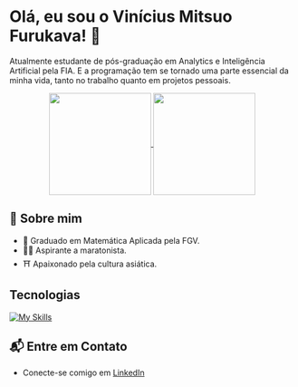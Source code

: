 # Olá, eu sou o Vinícius Mitsuo Furukava! 👋

Atualmente estudante de pós-graduação em Analytics e Inteligência Artificial pela FIA. E a programação tem se tornado uma parte essencial da minha vida, tanto no trabalho quanto em projetos pessoais.

<div align="center">
  <a href="https://github.com/Mitysuo/github-readme-stats">
    <img height=180 align="center" src="https://github-readme-stats.vercel.app/api?username=Mitysuo&layout=compact&theme=vue-dark&show_icons=true&hide_border=true&count_private=true" />
  </a>
  <a href="https://github.com/Mitysuo/convoychat">
    <img height=180 align="center" src="https://github-readme-stats.vercel.app/api/top-langs?username=Mitysuo&layout=compact&theme=vue-dark&hide_border=true&langs_count=8&card_width=200" />
  </a>
</div>


## 🚀 Sobre mim

- 🔭 Graduado em Matemática Aplicada pela FGV.
- 🏃‍♂️ Aspirante a maratonista.
- ⛩️ Apaixonado pela cultura asiática.

## Tecnologias
[![My Skills](https://skillicons.dev/icons?i=py,vscode,sklearn,html,css,docker,git,github,latex,matlab,notion)](https://skillicons.dev)

## 📬 Entre em Contato

- Conecte-se comigo em [LinkedIn](https://linkedin.com/in/vinicius-furukava/)
